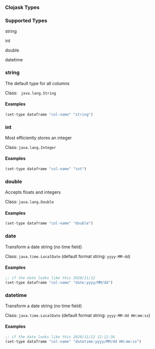 ### Clojask Types

### Supported Types

string

int

double

datetime

### string

The default type for all columns

Class: ` java.lang.String`

#### Examples

```clojure
(set-type dataframe "col-name" "string")
```

### int

Most efficiently stores an integer

Class: `java.lang.Integer`

#### Examples

```clojure
(set-type dataframe "col-name" "int")
```

### double

Accepts floats and integers

Class: `java.lang.Double`

#### Examples

```clojure
(set-type dataframe "col-name" "double")
```

### date

Transform a date string (no time field)

Class: `java.time.LocalDate` (default format string: `yyyy-MM-dd`)

#### Examples

```clojure
;; if the date looks like this 2020/11/12
(set-type dataframe "col-name" "date:yyyy/MM/dd")
```

### datetime

Transform a date string (no time field)

Class: `java.time.LocalDate` (default format string: `yyyy-MM-dd HH:mm:ss`)

#### Examples

```clojure
;; if the date looks like this 2020/11/12 12:12:36
(set-type dataframe "col-name" "datetime:yyyy/MM/dd HH:mm:ss")
```

### 